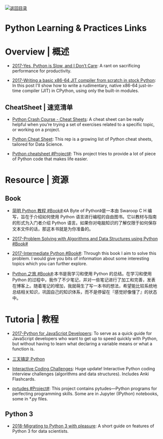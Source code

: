 [![返回目录](https://user-images.githubusercontent.com/5803001/38079637-ff0abcf0-3371-11e8-9b76-ad651620afc7.jpg)](https://github.com/wxyyxc1992/Awesome-Links)

# Python Learning & Practices Links

# Overview | 概述

- [2017-Yes, Python is Slow, and I Don’t Care](https://hackernoon.com/yes-python-is-slow-and-i-dont-care-13763980b5a1): A rant on sacrificing performance for productivity.

- [2017-Writing a basic x86-64 JIT compiler from scratch in stock Python](https://csl.name/post/python-jit/): In this post I'll show how to write a rudimentary, native x86-64 just-in-time compiler (JIT) in CPython, using only the built-in modules.

## CheatSheet | 速览清单

- [Python Crash Course - Cheat Sheets](https://ehmatthes.github.io/pcc/cheatsheets/README.html): A cheat sheet can be really helpful when you’re trying a set of exercises related to a specific topic, or working on a project.

- [Python Cheat Sheet](https://github.com/juliangaal/python-cheat-sheet): This rep is a growing list of Python cheat sheets, tailored for Data Science.

- [Python cheatsheet #Project#](https://www.pythonsheets.com/): This project tries to provide a lot of piece of Python code that makes life easier.

# Resource | 资源

## Book

- [简明 Python 教程 #Book#](https://www.gitbook.com/book/lenkimo/byte-of-python-chinese-edition/details):《A Byte of Python》是一本由 Swaroop C H 编写，旨在于介绍如何使用 Python 语言进行编程的自由图书。它以教材与指南的形式为入门者介绍 Python 语言。如果你对电脑知识的了解仅限于如何保存文本文件的话，那这本书就是为你准备的。

- [2017-Problem Solving with Algorithms and Data Structures using Python #Book#](http://6me.us/jgWZ)

- [2017-Intermediate Python #Book#](http://book.pythontips.com/en/latest/index.html#): Through this book I aim to solve this problem. I would give you bits of information about some interesting topics which you can further explore.

- [Python 之旅 #Book#](https://github.com/ethan-funny/explore-python):本书是我学习和使用 Python 的总结。在学习和使用 Python 的过程中，我作了不少笔记，并对一些笔记进行了加工和完善，发表在博客上。随着笔记的增加，我就萌生了写一本书的想法，希望能比较系统地总结相关知识，巩固自己的知识体系，而不是停留在『感觉好像懂了』的状态中。

# Tutoria | 教程

- [2017-Python for JavaScript Developers](https://dev.to/underdogio/python-for-javascript-developers): To serve as a quick guide for JavaScript developers who want to get up to speed quickly with Python, but without having to learn what declaring a variable means or what a function is.

- [三天搞定 Python](https://zhuanlan.zhihu.com/p/21332075)

- [Interactive Coding Challenges](https://parg.co/bhs): Huge update! Interactive Python coding interview challenges (algorithms and data structures). Includes Anki Flashcards.

- [pytudes #Project#](https://github.com/norvig/pytudes): This project contains pytudes—Python programs for perfecting programming skills. Some are in Jupyter (IPython) notebooks, some in \*.py files.

## Python 3

- [2018-Migrating to Python 3 with pleasure](https://github.com/arogozhnikov/python3_with_pleasure): A short guide on features of Python 3 for data scientists.
